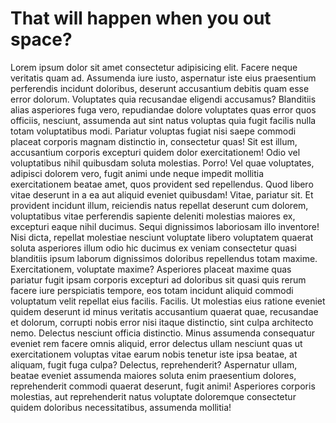 # That will happen when you out space?

Lorem ipsum dolor sit amet consectetur adipisicing elit. Facere neque veritatis quam ad. Assumenda iure iusto, aspernatur iste eius praesentium perferendis incidunt doloribus, deserunt accusantium debitis quam esse error dolorum.
Voluptates quia recusandae eligendi accusamus? Blanditiis alias asperiores fuga vero, repudiandae dolore voluptates quas error quos officiis, nesciunt, assumenda aut sint natus voluptas quia fugit facilis nulla totam voluptatibus modi.
Pariatur voluptas fugiat nisi saepe commodi placeat corporis magnam distinctio in, consectetur quas! Sit est illum, accusantium corporis excepturi quidem dolor exercitationem! Odio vel voluptatibus nihil quibusdam soluta molestias. Porro!
Vel quae voluptates, adipisci dolorem vero, fugit animi unde neque impedit mollitia exercitationem beatae amet, quos provident sed repellendus. Quod libero vitae deserunt in a ea aut aliquid eveniet quibusdam!
Vitae, pariatur sit. Et provident incidunt illum, reiciendis natus repellat deserunt cum dolorem, voluptatibus vitae perferendis sapiente deleniti molestias maiores ex, excepturi eaque nihil ducimus. Sequi dignissimos laboriosam illo inventore!
Nisi dicta, repellat molestiae nesciunt voluptate libero voluptatem quaerat soluta asperiores illum odio hic ducimus ex veniam consectetur quasi blanditiis ipsum laborum dignissimos doloribus repellendus totam maxime. Exercitationem, voluptate maxime?
Asperiores placeat maxime quas pariatur fugit ipsam corporis excepturi ad doloribus sit quasi quis rerum facere iure perspiciatis tempore, eos totam incidunt aliquid commodi voluptatum velit repellat eius facilis. Facilis.
Ut molestias eius ratione eveniet quidem deserunt id minus veritatis accusantium quaerat quae, recusandae et dolorum, corrupti nobis error nisi itaque distinctio, sint culpa architecto nemo. Delectus nesciunt officia distinctio.
Minus assumenda consequatur eveniet rem facere omnis aliquid, error delectus ullam nesciunt quas ut exercitationem voluptas vitae earum nobis tenetur iste ipsa beatae, at aliquam, fugit fuga culpa? Delectus, reprehenderit?
Aspernatur ullam, beatae eveniet assumenda maiores soluta enim praesentium dolores, reprehenderit commodi quaerat deserunt, fugit animi! Asperiores corporis molestias, aut reprehenderit natus voluptate doloremque consectetur quidem doloribus necessitatibus, assumenda mollitia!